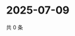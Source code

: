 # 2025-07-09

共 0 条

<!-- BEGIN ZHIHUVIDEO -->
<!-- 最后更新时间 Wed Jul 09 2025 06:11:30 GMT+0800 (China Standard Time) -->

<!-- END ZHIHUVIDEO -->
